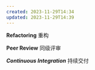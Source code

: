 ```yaml
---
created: 2023-11-29T14:34
updated: 2023-11-29T14:39
---
```

**Refactoring** 重构

**Peer Review** 同级评审

***Continuous Integration*** 持续交付